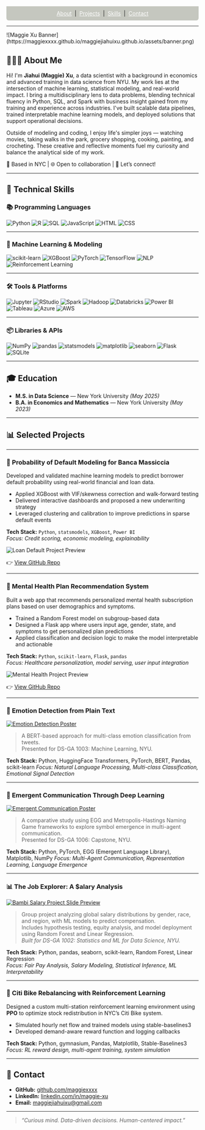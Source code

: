 <div style="position: sticky; top: 0; z-index: 999; background-color: rgba(141,146,129, 0.5); padding: 10px; text-align: center; border-radius: 0 0 6px 6px;">
  <a href="#-about-me" style="color: white;">About</a> &nbsp;|&nbsp;
  <a href="#-selected-projects" style="color: white;">Projects</a> &nbsp;|&nbsp;
  <a href="#-technical-skills" style="color: white;">Skills</a> &nbsp;|&nbsp;
  <a href="#-contact" style="color: white;">Contact</a>
</div>

<hr>
![Maggie Xu Banner](https://maggiexxxx.github.io/maggiejiahuixu.github.io/assets/banner.png) <!-- Optional banner image -->

## 👩🏻‍💻 About Me

Hi! I'm **Jiahui (Maggie) Xu**, a data scientist with a background in economics and advanced training in data science from NYU. My work lies at the intersection of machine learning, statistical modeling, and real-world impact. I bring a multidisciplinary lens to data problems, blending technical fluency in Python, SQL, and Spark with business insight gained from my training and experience across industries. I've built scalable data pipelines, trained interpretable machine learning models, and deployed solutions that support operational decisions.

Outside of modeling and coding, I enjoy life's simpler joys — watching movies, taking walks in the park, grocery shopping, cooking, painting, and crocheting. These creative and reflective moments fuel my curiosity and balance the analytical side of my work.

📍 Based in NYC | 🌐 Open to collaboration | 💬 Let’s connect!

---

## 🔧 Technical Skills

### 📚 Programming Languages

![Python](https://img.shields.io/badge/Python-3776AB?style=for-the-badge&logo=python&logoColor=white)
![R](https://img.shields.io/badge/R-276DC3?style=for-the-badge&logo=r&logoColor=white)
![SQL](https://img.shields.io/badge/SQL-4479A1?style=for-the-badge&logo=postgresql&logoColor=white)
![JavaScript](https://img.shields.io/badge/JavaScript-F7DF1E?style=for-the-badge&logo=javascript&logoColor=black)
![HTML](https://img.shields.io/badge/HTML-E34F26?style=for-the-badge&logo=html5&logoColor=white)
![CSS](https://img.shields.io/badge/CSS-1572B6?style=for-the-badge&logo=css3&logoColor=white)

---

### 🧠 Machine Learning & Modeling

![scikit-learn](https://img.shields.io/badge/scikit--learn-F7931E?style=for-the-badge&logo=scikitlearn&logoColor=white)
![XGBoost](https://img.shields.io/badge/XGBoost-E84427?style=for-the-badge&logo=python&logoColor=white)
![PyTorch](https://img.shields.io/badge/PyTorch-EE4C2C?style=for-the-badge&logo=pytorch&logoColor=white)
![TensorFlow](https://img.shields.io/badge/TensorFlow-FF6F00?style=for-the-badge&logo=tensorflow&logoColor=white)
![NLP](https://img.shields.io/badge/NLP-2E8B57?style=for-the-badge)
![Reinforcement Learning](https://img.shields.io/badge/Reinforcement%20Learning-8A2BE2?style=for-the-badge)

---

### 🛠 Tools & Platforms

![Jupyter](https://img.shields.io/badge/Jupyter-F37626?style=for-the-badge&logo=jupyter&logoColor=white)
![RStudio](https://img.shields.io/badge/RStudio-75AADB?style=for-the-badge&logo=rstudio&logoColor=white)
![Spark](https://img.shields.io/badge/Apache%20Spark-E25A1C?style=for-the-badge&logo=apachespark&logoColor=white)
![Hadoop](https://img.shields.io/badge/Hadoop-66CCFF?style=for-the-badge&logo=apachehadoop&logoColor=black)
![Databricks](https://img.shields.io/badge/Databricks-E3442B?style=for-the-badge&logo=databricks&logoColor=white)
![Power BI](https://img.shields.io/badge/Power%20BI-F2C811?style=for-the-badge&logo=powerbi&logoColor=black)
![Tableau](https://img.shields.io/badge/Tableau-E97627?style=for-the-badge&logo=tableau&logoColor=white)
![Azure](https://img.shields.io/badge/Azure-0078D4?style=for-the-badge&logo=microsoftazure&logoColor=white)
![AWS](https://img.shields.io/badge/AWS-232F3E?style=for-the-badge&logo=amazonaws&logoColor=white)

---

### 📦 Libraries & APIs

![NumPy](https://img.shields.io/badge/NumPy-013243?style=for-the-badge&logo=numpy&logoColor=white)
![pandas](https://img.shields.io/badge/pandas-150458?style=for-the-badge&logo=pandas&logoColor=white)
![statsmodels](https://img.shields.io/badge/statsmodels-4B8BBE?style=for-the-badge&logo=python&logoColor=white)
![matplotlib](https://img.shields.io/badge/matplotlib-11557C?style=for-the-badge&logo=python&logoColor=white)
![seaborn](https://img.shields.io/badge/seaborn-49BEB7?style=for-the-badge&logo=python&logoColor=white)
![Flask](https://img.shields.io/badge/Flask-000000?style=for-the-badge&logo=flask&logoColor=white)
![SQLite](https://img.shields.io/badge/SQLite-003B57?style=for-the-badge&logo=sqlite&logoColor=white)

---

## 🎓 Education

- **M.S. in Data Science** — New York University _(May 2025)_  
- **B.A. in Economics and Mathematics** — New York University _(May 2023)_

---

## 📊 Selected Projects

---

### 🏦 Probability of Default Modeling for Banca Massiccia  

Developed and validated machine learning models to predict borrower default probability using real-world financial and loan data.  
- Applied XGBoost with VIF/skewness correction and walk-forward testing  
- Delivered interactive dashboards and proposed a new underwriting strategy  
- Leveraged clustering and calibration to improve predictions in sparse default events

**Tech Stack:** `Python`, `statsmodels`, `XGBoost`, `Power BI`  
*Focus: Credit scoring, economic modeling, explainability*

![Loan Default Project Preview](/assets/img/pd_overview.png)

👉 [View GitHub Repo](https://github.com/MaggieXxxx/Probability-of-Default-Analysis)

---

### 💬 Mental Health Plan Recommendation System

Built a web app that recommends personalized mental health subscription plans based on user demographics and symptoms.  
- Trained a Random Forest model on subgroup-based data  
- Designed a Flask app where users input age, gender, state, and symptoms to get personalized plan predictions  
- Applied classification and decision logic to make the model interpretable and actionable

**Tech Stack:** `Python`, `scikit-learn`, `Flask`, `pandas`  
*Focus: Healthcare personalization, model serving, user input integration*

![Mental Health Project Preview](/assets/img/mh_overview.png)

👉 [View GitHub Repo](https://github.com/MaggieXxxx/DB-FinalProject)

---

### 💢 Emotion Detection from Plain Text

[![Emotion Detection Poster](/assets/img/poster1003.png)](/assets/posters/poster1003.pdf)

> A BERT-based approach for multi-class emotion classification from tweets.  
> Presented for DS-GA 1003: Machine Learning, NYU.

**Tech Stack:** Python, HuggingFace Transformers, PyTorch, BERT, Pandas, scikit-learn
*_Focus: Natural Language Processing, Multi-class Classification, Emotional Signal Detection_*

---

### 🧠 Emergent Communication Through Deep Learning

[![Emergent Communication Poster](/assets/img/poster1006.png)](assets/posters/poster1006.pdf)

> A comparative study using EGG and Metropolis-Hastings Naming Game frameworks to explore symbol emergence in multi-agent communication.  
> Presented for DS-GA 1006: Capstone, NYU.

**Tech Stack:** Python, PyTorch, EGG (Emergent Language Library), Matplotlib, NumPy
*_Focus: Multi-Agent Communication, Representation Learning, Language Emergence_*

---

### 📊 The Job Explorer: A $alary Analysis

[![Bambi Salary Project Slide Preview](/assets/img/salary_analysis_table.png)](assets/posters/salary_analysis_project.pdf)

> Group project analyzing global salary distributions by gender, race, and region, with ML models to predict compensation.  
> Includes hypothesis testing, equity analysis, and model deployment using Random Forest and Linear Regression.  
> _Built for DS-GA 1002: Statistics and ML for Data Science, NYU._

**Tech Stack:** Python, pandas, seaborn, scikit-learn, Random Forest, Linear Regression  
*_Focus: Fair Pay Analysis, Salary Modeling, Statistical Inference, ML Interpretability_*

---

### 🚴 Citi Bike Rebalancing with Reinforcement Learning  
Designed a custom multi-station reinforcement learning environment using **PPO** to optimize stock redistribution in NYC’s Citi Bike system.  
- Simulated hourly net flow and trained models using stable-baselines3  
- Developed demand-aware reward function and logging callbacks  

**Tech Stack:** Python, gymnasium, Pandas, Matplotlib, Stable-Baselines3  
*_Focus: RL reward design, multi-agent training, system simulation_*

---

## 🔗 Contact

- **GitHub:** [github.com/maggiexxxx](https://maggiexxxx.github.io)  
- **LinkedIn:** [linkedin.com/in/maggie-xu](https://www.linkedin.com/in/maggie-xu-65394617a/)
- **Email:** [maggiejiahuixu@gmail.com](mailto:maggiejiahuixu@gmail.com)

---

> _“Curious mind. Data-driven decisions. Human-centered impact.”_
